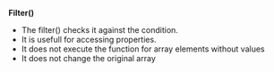 **Filter()**
* The filter() checks it against the condition.
* It is usefull for accessing properties.
* It does not execute the function for array elements without values
* It does not change the original array
